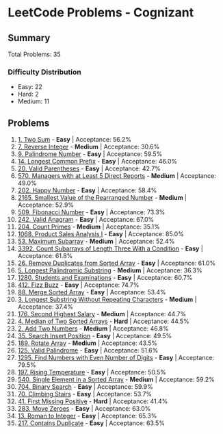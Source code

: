# LeetCode Problems - Cognizant

## Summary
Total Problems: 35

### Difficulty Distribution

- Easy: 22
- Hard: 2
- Medium: 11

## Problems

1. [1. Two Sum](https://leetcode.com/problems/two-sum/) - **Easy** | Acceptance: 56.2%
2. [7. Reverse Integer](https://leetcode.com/problems/reverse-integer/) - **Medium** | Acceptance: 30.6%
3. [9. Palindrome Number](https://leetcode.com/problems/palindrome-number/) - **Easy** | Acceptance: 59.5%
4. [14. Longest Common Prefix](https://leetcode.com/problems/longest-common-prefix/) - **Easy** | Acceptance: 46.0%
5. [20. Valid Parentheses](https://leetcode.com/problems/valid-parentheses/) - **Easy** | Acceptance: 42.7%
6. [570. Managers with at Least 5 Direct Reports](https://leetcode.com/problems/managers-with-at-least-5-direct-reports/) - **Medium** | Acceptance: 49.0%
7. [202. Happy Number](https://leetcode.com/problems/happy-number/) - **Easy** | Acceptance: 58.4%
8. [2165. Smallest Value of the Rearranged Number](https://leetcode.com/problems/smallest-value-of-the-rearranged-number/) - **Medium** | Acceptance: 52.9%
9. [509. Fibonacci Number](https://leetcode.com/problems/fibonacci-number/) - **Easy** | Acceptance: 73.3%
10. [242. Valid Anagram](https://leetcode.com/problems/valid-anagram/) - **Easy** | Acceptance: 67.0%
11. [204. Count Primes](https://leetcode.com/problems/count-primes/) - **Medium** | Acceptance: 35.1%
12. [1068. Product Sales Analysis I](https://leetcode.com/problems/product-sales-analysis-i/) - **Easy** | Acceptance: 85.0%
13. [53. Maximum Subarray](https://leetcode.com/problems/maximum-subarray/) - **Medium** | Acceptance: 52.4%
14. [3392. Count Subarrays of Length Three With a Condition](https://leetcode.com/problems/count-subarrays-of-length-three-with-a-condition/) - **Easy** | Acceptance: 61.8%
15. [26. Remove Duplicates from Sorted Array](https://leetcode.com/problems/remove-duplicates-from-sorted-array/) - **Easy** | Acceptance: 61.0%
16. [5. Longest Palindromic Substring](https://leetcode.com/problems/longest-palindromic-substring/) - **Medium** | Acceptance: 36.3%
17. [1280. Students and Examinations](https://leetcode.com/problems/students-and-examinations/) - **Easy** | Acceptance: 60.7%
18. [412. Fizz Buzz](https://leetcode.com/problems/fizz-buzz/) - **Easy** | Acceptance: 74.7%
19. [88. Merge Sorted Array](https://leetcode.com/problems/merge-sorted-array/) - **Easy** | Acceptance: 53.4%
20. [3. Longest Substring Without Repeating Characters](https://leetcode.com/problems/longest-substring-without-repeating-characters/) - **Medium** | Acceptance: 37.4%
21. [176. Second Highest Salary](https://leetcode.com/problems/second-highest-salary/) - **Medium** | Acceptance: 44.7%
22. [4. Median of Two Sorted Arrays](https://leetcode.com/problems/median-of-two-sorted-arrays/) - **Hard** | Acceptance: 44.5%
23. [2. Add Two Numbers](https://leetcode.com/problems/add-two-numbers/) - **Medium** | Acceptance: 46.8%
24. [35. Search Insert Position](https://leetcode.com/problems/search-insert-position/) - **Easy** | Acceptance: 49.5%
25. [189. Rotate Array](https://leetcode.com/problems/rotate-array/) - **Medium** | Acceptance: 43.5%
26. [125. Valid Palindrome](https://leetcode.com/problems/valid-palindrome/) - **Easy** | Acceptance: 51.6%
27. [1295. Find Numbers with Even Number of Digits](https://leetcode.com/problems/find-numbers-with-even-number-of-digits/) - **Easy** | Acceptance: 79.5%
28. [197. Rising Temperature](https://leetcode.com/problems/rising-temperature/) - **Easy** | Acceptance: 50.5%
29. [540. Single Element in a Sorted Array](https://leetcode.com/problems/single-element-in-a-sorted-array/) - **Medium** | Acceptance: 59.2%
30. [704. Binary Search](https://leetcode.com/problems/binary-search/) - **Easy** | Acceptance: 59.9%
31. [70. Climbing Stairs](https://leetcode.com/problems/climbing-stairs/) - **Easy** | Acceptance: 53.7%
32. [41. First Missing Positive](https://leetcode.com/problems/first-missing-positive/) - **Hard** | Acceptance: 41.4%
33. [283. Move Zeroes](https://leetcode.com/problems/move-zeroes/) - **Easy** | Acceptance: 63.0%
34. [13. Roman to Integer](https://leetcode.com/problems/roman-to-integer/) - **Easy** | Acceptance: 65.3%
35. [217. Contains Duplicate](https://leetcode.com/problems/contains-duplicate/) - **Easy** | Acceptance: 63.5%